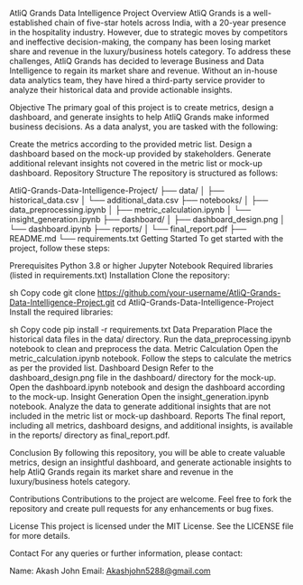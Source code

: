 AtliQ Grands Data Intelligence Project
Overview
AtliQ Grands is a well-established chain of five-star hotels across India, with a 20-year presence in the hospitality industry. However, due to strategic moves by competitors and ineffective decision-making, the company has been losing market share and revenue in the luxury/business hotels category. To address these challenges, AtliQ Grands has decided to leverage Business and Data Intelligence to regain its market share and revenue. Without an in-house data analytics team, they have hired a third-party service provider to analyze their historical data and provide actionable insights.

Objective
The primary goal of this project is to create metrics, design a dashboard, and generate insights to help AtliQ Grands make informed business decisions. As a data analyst, you are tasked with the following:

Create the metrics according to the provided metric list.
Design a dashboard based on the mock-up provided by stakeholders.
Generate additional relevant insights not covered in the metric list or mock-up dashboard.
Repository Structure
The repository is structured as follows:


AtliQ-Grands-Data-Intelligence-Project/
├── data/
│   ├── historical_data.csv
│   └── additional_data.csv
├── notebooks/
│   ├── data_preprocessing.ipynb
│   ├── metric_calculation.ipynb
│   └── insight_generation.ipynb
├── dashboard/
│   ├── dashboard_design.png
│   └── dashboard.ipynb
├── reports/
│   └── final_report.pdf
├── README.md
└── requirements.txt
Getting Started
To get started with the project, follow these steps:

Prerequisites
Python 3.8 or higher
Jupyter Notebook
Required libraries (listed in requirements.txt)
Installation
Clone the repository:

sh
Copy code
git clone https://github.com/your-username/AtliQ-Grands-Data-Intelligence-Project.git
cd AtliQ-Grands-Data-Intelligence-Project
Install the required libraries:

sh
Copy code
pip install -r requirements.txt
Data Preparation
Place the historical data files in the data/ directory.
Run the data_preprocessing.ipynb notebook to clean and preprocess the data.
Metric Calculation
Open the metric_calculation.ipynb notebook.
Follow the steps to calculate the metrics as per the provided list.
Dashboard Design
Refer to the dashboard_design.png file in the dashboard/ directory for the mock-up.
Open the dashboard.ipynb notebook and design the dashboard according to the mock-up.
Insight Generation
Open the insight_generation.ipynb notebook.
Analyze the data to generate additional insights that are not included in the metric list or mock-up dashboard.
Reports
The final report, including all metrics, dashboard designs, and additional insights, is available in the reports/ directory as final_report.pdf.

Conclusion
By following this repository, you will be able to create valuable metrics, design an insightful dashboard, and generate actionable insights to help AtliQ Grands regain its market share and revenue in the luxury/business hotels category.

Contributions
Contributions to the project are welcome. Feel free to fork the repository and create pull requests for any enhancements or bug fixes.

License
This project is licensed under the MIT License. See the LICENSE file for more details.

Contact
For any queries or further information, please contact:

Name: Akash John 
Email: Akashjohn5288@gmail.com

